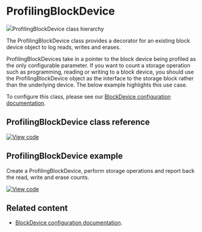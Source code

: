 # ProfilingBlockDevice

<span class="images">![](http://os.mbed.com/docs/v6.13/mbed-os-api-doxy/classmbed_1_1_profiling_block_device.png)<span>ProfilingBlockDevice class hierarchy</span></span>

The ProfilingBlockDevice class provides a decorator for an existing block device object to log reads, writes and erases.

ProfilingBlockDevices take in a pointer to the block device being profiled as the only configurable parameter. If you want to count a storage operation such as programming, reading or writing to a block device, you should use the ProfilingBlockDevice object as the interface to the storage block rather than the underlying device. The below example highlights this use case.

To configure this class, please see our [BlockDevice configuration documentation](../apis/data-options-and-config.html).

## ProfilingBlockDevice class reference

[![View code](https://www.mbed.com/embed/?type=library)](http://os.mbed.com/docs/v6.13/mbed-os-api-doxy/classmbed_1_1_profiling_block_device.html)

## ProfilingBlockDevice example

Create a ProfilingBlockDevice, perform storage operations and report back the read, write and erase counts.

[![View code](https://www.mbed.com/embed/?url=https://github.com/ARMmbed/mbed-os-snippet-ProfilingBlockDevice/tree/v6/13)](https://github.com/ARMmbed/mbed-os-snippet-ProfilingBlockDevice/blobl/v6/13/main.cpp)

## Related content

- [BlockDevice configuration documentation](../apis/data-options-and-config.html).
